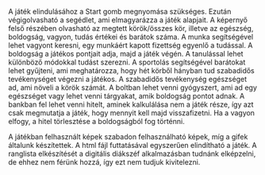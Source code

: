 A játék elindulásához a Start gomb megnyomása szükséges.
Ezután végigolvasható a segédlet, ami elmagyarázza a játék alapjait.
A képernyő felső részében olvasható az megtett körök/összes kör, illetve az egészség, boldogság, vagyon, tudás értékei és barátok száma.
A munka segítségével lehet vagyont keresni, egy munkáért kapott fizettség egyenlő a tudással. A boldogság a játékos pontjait adja, majd a játék végén.
A tanulással lehet különböző módokkal tudást szerezni.
A sportolás segítségével barátokat lehet gyűjteni, ami meghatározza, hogy hét körből hányban tud szabadidős tevékenységet végezni a játékos.
A szabadidős tevékenység egészséget ad, ami növeli a körök számát.
A boltban lehet venni gyógyszert, ami ad egy egészséget vagy lehet venni tárgyakat, amik boldogság pontot adnak.
A bankban fel lehet venni hitelt, aminek kalkulálása nem a játék része, így azt csak megmutatja a játék, hogy mennyit kell majd visszafizetni.
Ha a vagyon elfogy, a hitel törlesztése a boldogságból fog történni.



A játékban felhasznált képek szabadon felhasználható képek, míg a gifek általunk készítettek. A html fájl futtatásával egyszerűen elindítható a játék.
A ranglista elkészítését a digitális diákszéf alkalmazásban tudnánk elképzelni, de ehhez nem férünk hozzá, így ezt nem tudjuk kivitelezni.

